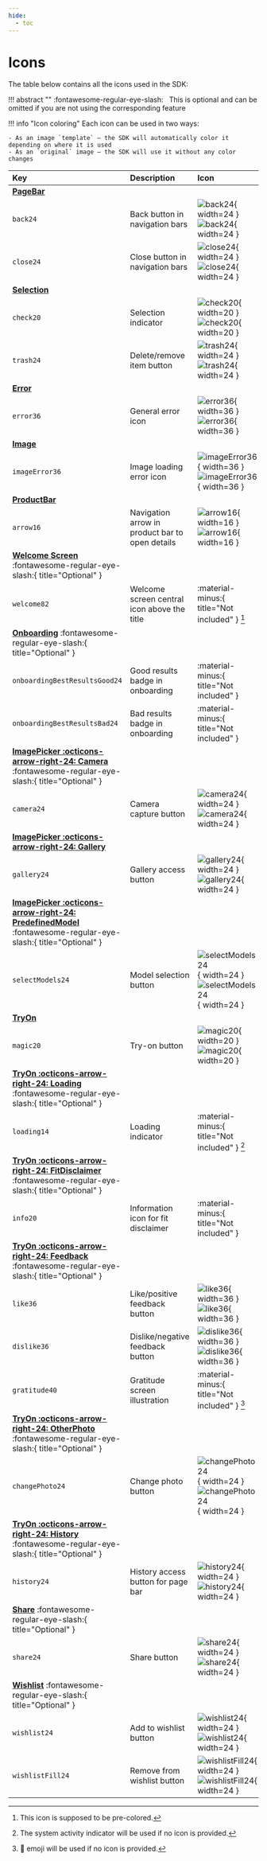 ```yaml
---
hide:
  - toc
---
```


# Icons

The table below contains all the icons used in the SDK:

!!! abstract ""
    :fontawesome-regular-eye-slash: &nbsp; This is optional and can be omitted if you are not using the corresponding feature

!!! info "Icon coloring"
    Each icon can be used in two ways:

    - As an image `template` — the SDK will automatically color it depending on where it is used
    - As an `original` image — the SDK will use it without any color changes

| Key | Description | Icon |
| :-- | :---------- | :--- |
| [**PageBar**](#pagebar) | |
| `back24` | Back button in navigation bars | ![back24](../../../media/icons/back24.png#only-light){ width=24 } ![back24](../../../media/icons/on-dark/back24.png#only-dark){ width=24 } |
| `close24` | Close button in navigation bars | ![close24](../../../media/icons/close24.png#only-light){ width=24 } ![close24](../../../media/icons/on-dark/close24.png#only-dark){ width=24 } |
| [**Selection**](#selection) | |
| `check20` | Selection indicator | ![check20](../../../media/icons/check20.png#only-light){ width=20 } ![check20](../../../media/icons/on-dark/check20.png#only-dark){ width=20 } |
| `trash24` | Delete/remove item button | ![trash24](../../../media/icons/trash24.png#only-light){ width=24 } ![trash24](../../../media/icons/on-dark/trash24.png#only-dark){ width=24 } |
| [**Error**](#error) | |
| `error36` | General error icon | ![error36](../../../media/icons/error36.png#only-light){ width=36 } ![error36](../../../media/icons/on-dark/error36.png#only-dark){ width=36 } |
| [**Image**](#image) | |
| `imageError36` | Image loading error icon | ![imageError36](../../../media/icons/imageError36.png#only-light){ width=36 } ![imageError36](../../../media/icons/on-dark/imageError36.png#only-dark){ width=36 } |
| [**ProductBar**](#productbar) | |
| `arrow16` | Navigation arrow in product bar to open details | ![arrow16](../../../media/icons/arrow16.png#only-light){ width=16 } ![arrow16](../../../media/icons/on-dark/arrow16.png#only-dark){ width=16 } |
| [**Welcome Screen**](#welcome-screen) :fontawesome-regular-eye-slash:{ title="Optional" } | |
| `welcome82` | Welcome screen central icon above the title | :material-minus:{ title="Not included" } [^1] |
| [**Onboarding**](#onboarding) :fontawesome-regular-eye-slash:{ title="Optional" } | |
| `onboardingBestResultsGood24` | Good results badge in onboarding | :material-minus:{ title="Not included" } |
| `onboardingBestResultsBad24` | Bad results badge in onboarding | :material-minus:{ title="Not included" } |
| [**ImagePicker :octicons-arrow-right-24: Camera**](#imagepickercamera) :fontawesome-regular-eye-slash:{ title="Optional" } | |
| `camera24` | Camera capture button | ![camera24](../../../media/icons/camera24.png#only-light){ width=24 } ![camera24](../../../media/icons/on-dark/camera24.png#only-dark){ width=24 } |
| [**ImagePicker :octicons-arrow-right-24: Gallery**](#imagepickergallery) | |
| `gallery24` | Gallery access button | ![gallery24](../../../media/icons/gallery24.png#only-light){ width=24 } ![gallery24](../../../media/icons/on-dark/gallery24.png#only-dark){ width=24 } |
| [**ImagePicker :octicons-arrow-right-24: PredefinedModel**](#imagepickerpredefinedmodel) :fontawesome-regular-eye-slash:{ title="Optional" } | |
| `selectModels24` | Model selection button | ![selectModels24](../../../media/icons/selectModels24.png#only-light){ width=24 } ![selectModels24](../../../media/icons/on-dark/selectModels24.png#only-dark){ width=24 } |
| [**TryOn**](#tryon) | |
| `magic20` | Try-on button | ![magic20](../../../media/icons/magic20.png#only-light){ width=20 } ![magic20](../../../media/icons/on-dark/magic20.png#only-dark){ width=20 } |
| [**TryOn :octicons-arrow-right-24: Loading**](#tryonloading) :fontawesome-regular-eye-slash:{ title="Optional" } | |
| `loading14` | Loading indicator | :material-minus:{ title="Not included" } [^2] |
| [**TryOn :octicons-arrow-right-24: FitDisclaimer**](#tryonfitdisclaimer) :fontawesome-regular-eye-slash:{ title="Optional" } | |
| `info20` | Information icon for fit disclaimer | :material-minus:{ title="Not included" } |
| [**TryOn :octicons-arrow-right-24: Feedback**](#tryonfeedback) :fontawesome-regular-eye-slash:{ title="Optional" } | |
| `like36` | Like/positive feedback button | ![like36](../../../media/icons/like36.png#only-light){ width=36 } ![like36](../../../media/icons/on-dark/like36.png#only-dark){ width=36 } |
| `dislike36` | Dislike/negative feedback button | ![dislike36](../../../media/icons/dislike36.png#only-light){ width=36 } ![dislike36](../../../media/icons/on-dark/dislike36.png#only-dark){ width=36 } |
| `gratitude40` | Gratitude screen illustration | :material-minus:{ title="Not included" } [^3] |
| [**TryOn :octicons-arrow-right-24: OtherPhoto**](#tryonotherphoto) :fontawesome-regular-eye-slash:{ title="Optional" } | |
| `changePhoto24` | Change photo button | ![changePhoto24](../../../media/icons/changePhoto24.png#only-light){ width=24 } ![changePhoto24](../../../media/icons/on-dark/changePhoto24.png#only-dark){ width=24 } |
| [**TryOn :octicons-arrow-right-24: History**](#tryonhistory) :fontawesome-regular-eye-slash:{ title="Optional" } | |
| `history24` | History access button for page bar | ![history24](../../../media/icons/history24.png#only-light){ width=24 } ![history24](../../../media/icons/on-dark/history24.png#only-dark){ width=24 } |
| [**Share**](#share) :fontawesome-regular-eye-slash:{ title="Optional" } | |
| `share24` | Share button | ![share24](../../../media/icons/share24.png#only-light){ width=24 } ![share24](../../../media/icons/on-dark/share24.png#only-dark){ width=24 } |
| [**Wishlist**](#wishlist) :fontawesome-regular-eye-slash:{ title="Optional" } | |
| `wishlist24` | Add to wishlist button | ![wishlist24](../../../media/icons/wishlist24.png#only-light){ width=24 } ![wishlist24](../../../media/icons/on-dark/wishlist24.png#only-dark){ width=24 } |
| `wishlistFill24` | Remove from wishlist button | ![wishlistFill24](../../../media/icons/wishlistFill24.png#only-light){ width=24 } ![wishlistFill24](../../../media/icons/on-dark/wishlistFill24.png#only-dark){ width=24 } |

[^1]: This icon is supposed to be pre-colored.
[^2]: The system activity indicator will be used if no icon is provided.
[^3]: 🧡 emoji will be used if no icon is provided.

<!-- | [**Consent**](#consent) :fontawesome-regular-eye-slash:{ title="Optional" } | |
| `consentTitle24` | Consent screen title icon |  | -->
